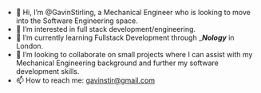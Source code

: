 - 👋 Hi, I’m @GavinStirling, a Mechanical Engineer who is looking to move into the Software Engineering space.
- 👀 I’m interested in full stack development/engineering. 
- 🌱 I’m currently learning Fullstack Development through ____Nology___ in London.
- 💞️ I’m looking to collaborate on small projects where I can assist with my Mechanical Engineering background and further my software development skills.
- 📫 How to reach me: gavinstir@gmail.com

<!---
GavinStirling/GavinStirling is a ✨ special ✨ repository because its `README.md` (this file) appears on your GitHub profile.
You can click the Preview link to take a look at your changes.
--->
